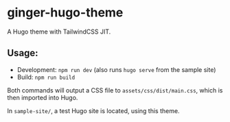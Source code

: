 # ginger-hugo-theme

A Hugo theme with TailwindCSS JIT.

## Usage:

- Development: `npm run dev` (also runs `hugo serve` from the sample site)
- Build: `npm run build`

Both commands will output a CSS file to `assets/css/dist/main.css`, which is then imported into Hugo.

In `sample-site/`, a test Hugo site is located, using this theme.


